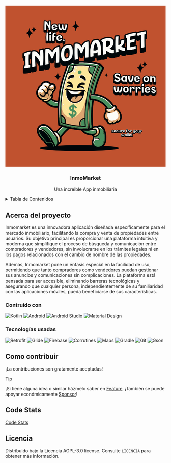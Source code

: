<!-- PROJECT LOGO -->
<br />
<div align="center">
  <a href="https://github.com/Zenin0/InmoMarket">
    <img src="images/Inmomarket.png">
  </a>

  <h3 align="center">InmoMarket</h3>

  <p align="center">
    Una increible App inmobiliaria
    <br />
  </p>
</div>

<!-- TABLE OF CONTENTS -->
<details>
  <summary>Tabla de Contenidos</summary>
  <ol>
    <li>
      <a href="#about-the-project">Acerca del Proyecto</a>
      <ul>
        <li><a href="#home-screen">Home Screen</a></li>
        <li><a href="#property-detail-screen">Porperty Detail Screen</a></li>
        <li><a href="#chat-screen">Chat Screen</a></li>
        <li><a href="#messages-screen">Messages Screen</a></li>
        <li><a href="#search-screen">Search Screen</a></li>
        <li><a href="#add-property-screen">Add Property Screen</a></li>
        <li><a href="#profile-screen">Profile Screen</a></li>
        <li><a href="#drawer-screen">Drawer Screen</a></li>
        <li><a href="#settings-screen">Search Screen</a></li>
      </ul>
      <li>Desarrollo</a>
      <ul>
        <li><a href="#contruido-con">Contruido con</a></li>
        <li><a href="#tecnologías-usadas">Tecnologías usadas</a></li>
      </ul>
    </li>
     <li><a href="#como-contribuir">Como contribuir</a></li>
     <li><a href="#code-stats">Code Stats</a></li>
     <li><a href="#licencia">Licencia</a></li>
  </ol>
</details>

<!-- ABOUT THE PROJECT -->

## Acerca del proyecto

Inmomarket es una innovadora aplicación diseñada específicamente para el mercado inmobiliario,
facilitando la compra y venta de propiedades entre usuarios. Su objetivo principal es proporcionar
una plataforma intuitiva y moderna que simplifique el proceso de búsqueda y comunicación entre
compradores y vendedores, sin involucrarse en los trámites legales ni en los pagos relacionados
con el cambio de nombre de las propiedades.

Además, Inmomarket pone un énfasis especial en la facilidad de uso, permitiendo que tanto compradores
como vendedores puedan gestionar sus anuncios y comunicaciones sin complicaciones.
La plataforma está pensada para ser accesible, eliminando barreras tecnológicas y asegurando
que cualquier persona, independientemente de su familiaridad con las aplicaciones móviles,
pueda beneficiarse de sus características.

### Contruido con

![Kotlin](https://img.shields.io/badge/Kotlin-0095D5?style=for-the-badge&logo=kotlin&logoColor=white)
![Android](https://img.shields.io/badge/Android-3DDC84?style=for-the-badge&logo=android&logoColor=white)
![Android Studio](https://img.shields.io/badge/Android_Studio-3DDC84?style=for-the-badge&logo=android-studio&logoColor=white)
![Material Design](https://img.shields.io/badge/Material_Design-757575?style=for-the-badge&logo=material-design&logoColor=white)

### Tecnologías usadas

![Retrofit](https://img.shields.io/badge/Retrofit-0095D5?style=for-the-badge&logo=retrofit&logoColor=white)
![Glide](https://img.shields.io/badge/Glide-0095D5?style=for-the-badge&logo=glide&logoColor=white)
![Firebase](https://img.shields.io/badge/Firebase-FFCA28?style=for-the-badge&logo=firebase&logoColor=white)
![Corrutines](https://img.shields.io/badge/Corrutinas-0095D5?style=for-the-badge&logo=coroutines&logoColor=white)
![Maps](https://img.shields.io/badge/Maps-0095D5?style=for-the-badge&logo=google-maps&logoColor=white)
![Gradle](https://img.shields.io/badge/Gradle-02303A?style=for-the-badge&logo=gradle&logoColor=white)
![Git](https://img.shields.io/badge/Git-F05032?style=for-the-badge&logo=git&logoColor=white)
![Gson](https://img.shields.io/badge/Gson-0095D5?style=for-the-badge&logo=gson&logoColor=white)

<!-- CONTRIBUTING -->

## Como contribuir

¡La contribuciones son gratamente aceptadas!

> [!TIP]
> ¡Si tiene alguna idea o similar házmelo saber en [Feature](https://github.com/Zenin0/InmoMarket/issues/new?assignees=&labels=&projects=&template=feature_request.md&title=Addon).
> ¡También se puede apoyar económicamente [Sponsor](https://buymeacoffee.com/zenin0)!

<!-- Code Stats -->

## Code Stats

[Code Stats](https://sonarcloud.io/project/overview?id=Zenin0_InmoMarket)

<!-- LICENSE -->

## Licencia

Distribuido bajo la Licencia AGPL-3.0 license. Consulte `LICENCIA` para obtener más información.
